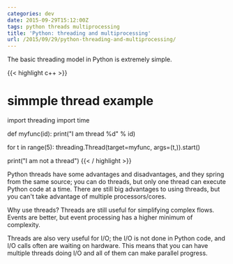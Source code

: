 ```yaml
---
categories: dev
date: 2015-09-29T15:12:00Z
tags: python threads multiprocessing
title: 'Python: threading and multiprocessing'
url: /2015/09/29/python-threading-and-multiprocessing/
---
```


The basic threading model in Python is extremely simple.

{{< highlight c++ >}}
# simmple thread example

import threading
import time

def myfunc(id):
    print("I am thread %d" % id)

for t in range(5):
    threading.Thread(target=myfunc, args=(t,)).start()

print("I am not a thread")
{{< / highlight >}}

Python threads have some advantages and disadvantages, and they spring from the same source;
you can do threads, but only one thread can execute Python code at a time. There are still
big advantages to using threads, but you can't take advantage of multiple processors/cores.

Why use threads? Threads are still useful for simplifying complex flows. Events are better,
but event processing has a higher minimum of complexity.

Threads are also very useful for I/O; the I/O is not done in Python code, and I/O calls often
are waiting on hardware. This means that you can have multiple threads doing I/O and all of them
can make parallel progress.

